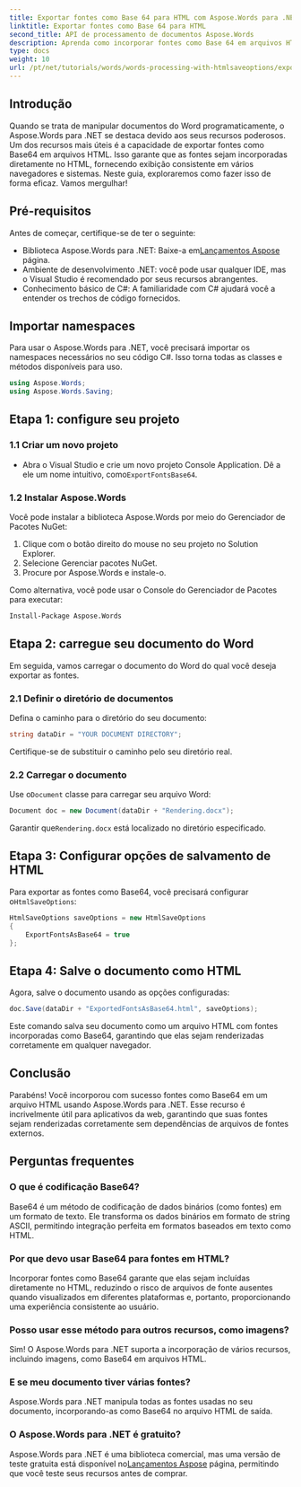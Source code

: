 ```yaml
---
title: Exportar fontes como Base 64 para HTML com Aspose.Words para .NET
linktitle: Exportar fontes como Base 64 para HTML
second_title: API de processamento de documentos Aspose.Words
description: Aprenda como incorporar fontes como Base 64 em arquivos HTML sem esforço usando Aspose.Words para .NET. Este guia passo a passo ajudará você a garantir a exibição consistente de fontes em vários navegadores e plataformas.
type: docs
weight: 10
url: /pt/net/tutorials/words/words-processing-with-htmlsaveoptions/export-fonts-as-base-64-to-html/
---
```

## Introdução

Quando se trata de manipular documentos do Word programaticamente, o Aspose.Words para .NET se destaca devido aos seus recursos poderosos. Um dos recursos mais úteis é a capacidade de exportar fontes como Base64 em arquivos HTML. Isso garante que as fontes sejam incorporadas diretamente no HTML, fornecendo exibição consistente em vários navegadores e sistemas. Neste guia, exploraremos como fazer isso de forma eficaz. Vamos mergulhar!

## Pré-requisitos

Antes de começar, certifique-se de ter o seguinte:

-  Biblioteca Aspose.Words para .NET: Baixe-a em[Lançamentos Aspose](https://releases.aspose.com/words/net/) página.
- Ambiente de desenvolvimento .NET: você pode usar qualquer IDE, mas o Visual Studio é recomendado por seus recursos abrangentes.
- Conhecimento básico de C#: A familiaridade com C# ajudará você a entender os trechos de código fornecidos.

## Importar namespaces

Para usar o Aspose.Words para .NET, você precisará importar os namespaces necessários no seu código C#. Isso torna todas as classes e métodos disponíveis para uso.

```csharp
using Aspose.Words;
using Aspose.Words.Saving;
```

## Etapa 1: configure seu projeto

### 1.1 Criar um novo projeto

-  Abra o Visual Studio e crie um novo projeto Console Application. Dê a ele um nome intuitivo, como`ExportFontsBase64`.

### 1.2 Instalar Aspose.Words

Você pode instalar a biblioteca Aspose.Words por meio do Gerenciador de Pacotes NuGet:

1. Clique com o botão direito do mouse no seu projeto no Solution Explorer.
2. Selecione Gerenciar pacotes NuGet.
3. Procure por Aspose.Words e instale-o.

Como alternativa, você pode usar o Console do Gerenciador de Pacotes para executar:

```bash
Install-Package Aspose.Words
```

## Etapa 2: carregue seu documento do Word

Em seguida, vamos carregar o documento do Word do qual você deseja exportar as fontes.

### 2.1 Definir o diretório de documentos

Defina o caminho para o diretório do seu documento:

```csharp
string dataDir = "YOUR DOCUMENT DIRECTORY";
```

Certifique-se de substituir o caminho pelo seu diretório real.

### 2.2 Carregar o documento

 Use o`Document` classe para carregar seu arquivo Word:

```csharp
Document doc = new Document(dataDir + "Rendering.docx");
```

 Garantir que`Rendering.docx` está localizado no diretório especificado.

## Etapa 3: Configurar opções de salvamento de HTML

 Para exportar as fontes como Base64, você precisará configurar o`HtmlSaveOptions`:

```csharp
HtmlSaveOptions saveOptions = new HtmlSaveOptions 
{ 
    ExportFontsAsBase64 = true 
};
```

## Etapa 4: Salve o documento como HTML

Agora, salve o documento usando as opções configuradas:

```csharp
doc.Save(dataDir + "ExportedFontsAsBase64.html", saveOptions);
```

Este comando salva seu documento como um arquivo HTML com fontes incorporadas como Base64, garantindo que elas sejam renderizadas corretamente em qualquer navegador.

## Conclusão

Parabéns! Você incorporou com sucesso fontes como Base64 em um arquivo HTML usando Aspose.Words para .NET. Esse recurso é incrivelmente útil para aplicativos da web, garantindo que suas fontes sejam renderizadas corretamente sem dependências de arquivos de fontes externos.

## Perguntas frequentes

### O que é codificação Base64?

Base64 é um método de codificação de dados binários (como fontes) em um formato de texto. Ele transforma os dados binários em formato de string ASCII, permitindo integração perfeita em formatos baseados em texto como HTML.

### Por que devo usar Base64 para fontes em HTML?

Incorporar fontes como Base64 garante que elas sejam incluídas diretamente no HTML, reduzindo o risco de arquivos de fonte ausentes quando visualizados em diferentes plataformas e, portanto, proporcionando uma experiência consistente ao usuário.

### Posso usar esse método para outros recursos, como imagens?

Sim! O Aspose.Words para .NET suporta a incorporação de vários recursos, incluindo imagens, como Base64 em arquivos HTML.

### E se meu documento tiver várias fontes?

Aspose.Words para .NET manipula todas as fontes usadas no seu documento, incorporando-as como Base64 no arquivo HTML de saída.

### O Aspose.Words para .NET é gratuito?

 Aspose.Words para .NET é uma biblioteca comercial, mas uma versão de teste gratuita está disponível no[Lançamentos Aspose](https://releases.aspose.com/) página, permitindo que você teste seus recursos antes de comprar.